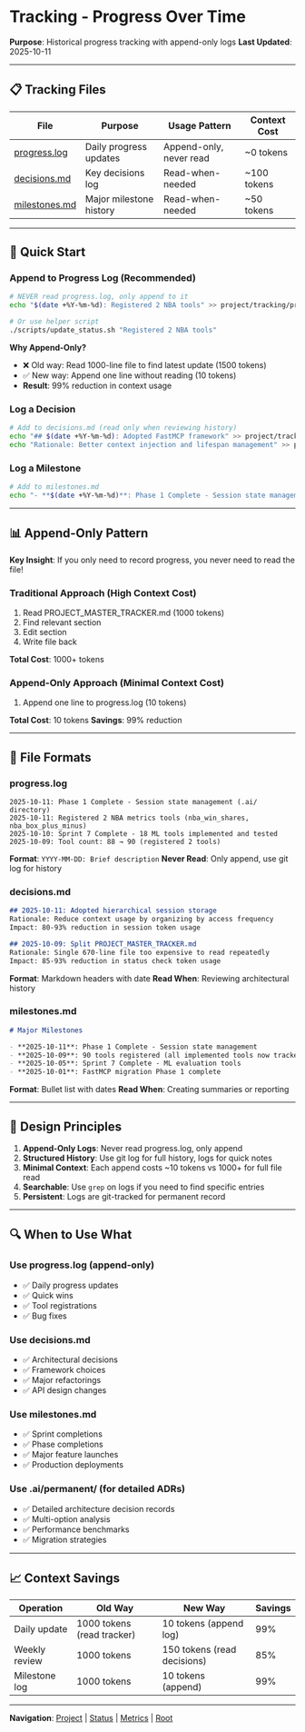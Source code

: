 # Tracking - Progress Over Time

**Purpose**: Historical progress tracking with append-only logs
**Last Updated**: 2025-10-11

---

## 📋 Tracking Files

| File | Purpose | Usage Pattern | Context Cost |
|------|---------|---------------|--------------|
| [progress.log](progress.log) | Daily progress updates | Append-only, never read | ~0 tokens |
| [decisions.md](decisions.md) | Key decisions log | Read-when-needed | ~100 tokens |
| [milestones.md](milestones.md) | Major milestone history | Read-when-needed | ~50 tokens |

---

## 🚀 Quick Start

### Append to Progress Log (Recommended)
```bash
# NEVER read progress.log, only append to it
echo "$(date +%Y-%m-%d): Registered 2 NBA tools" >> project/tracking/progress.log

# Or use helper script
./scripts/update_status.sh "Registered 2 NBA tools"
```

**Why Append-Only?**
- ❌ Old way: Read 1000-line file to find latest update (1500 tokens)
- ✅ New way: Append one line without reading (10 tokens)
- **Result**: 99% reduction in context usage

### Log a Decision
```bash
# Add to decisions.md (read only when reviewing history)
echo "## $(date +%Y-%m-%d): Adopted FastMCP framework" >> project/tracking/decisions.md
echo "Rationale: Better context injection and lifespan management" >> project/tracking/decisions.md
```

### Log a Milestone
```bash
# Add to milestones.md
echo "- **$(date +%Y-%m-%d)**: Phase 1 Complete - Session state management" >> project/tracking/milestones.md
```

---

## 📊 Append-Only Pattern

**Key Insight**: If you only need to record progress, you never need to read the file!

### Traditional Approach (High Context Cost)
1. Read PROJECT_MASTER_TRACKER.md (1000 tokens)
2. Find relevant section
3. Edit section
4. Write file back

**Total Cost**: 1000+ tokens

### Append-Only Approach (Minimal Context Cost)
1. Append one line to progress.log (10 tokens)

**Total Cost**: 10 tokens
**Savings**: 99% reduction

---

## 📝 File Formats

### progress.log
```
2025-10-11: Phase 1 Complete - Session state management (.ai/ directory)
2025-10-11: Registered 2 NBA metrics tools (nba_win_shares, nba_box_plus_minus)
2025-10-10: Sprint 7 Complete - 18 ML tools implemented and tested
2025-10-09: Tool count: 88 → 90 (registered 2 tools)
```

**Format**: `YYYY-MM-DD: Brief description`
**Never Read**: Only append, use git log for history

### decisions.md
```markdown
## 2025-10-11: Adopted hierarchical session storage
Rationale: Reduce context usage by organizing by access frequency
Impact: 80-93% reduction in session token usage

## 2025-10-09: Split PROJECT_MASTER_TRACKER.md
Rationale: Single 670-line file too expensive to read repeatedly
Impact: 85-93% reduction in status check token usage
```

**Format**: Markdown headers with date
**Read When**: Reviewing architectural history

### milestones.md
```markdown
# Major Milestones

- **2025-10-11**: Phase 1 Complete - Session state management
- **2025-10-09**: 90 tools registered (all implemented tools now tracked)
- **2025-10-05**: Sprint 7 Complete - ML evaluation tools
- **2025-10-01**: FastMCP migration Phase 1 complete
```

**Format**: Bullet list with dates
**Read When**: Creating summaries or reporting

---

## 🎯 Design Principles

1. **Append-Only Logs**: Never read progress.log, only append
2. **Structured History**: Use git log for full history, logs for quick notes
3. **Minimal Context**: Each append costs ~10 tokens vs 1000+ for full file read
4. **Searchable**: Use `grep` on logs if you need to find specific entries
5. **Persistent**: Logs are git-tracked for permanent record

---

## 🔍 When to Use What

### Use progress.log (append-only)
- ✅ Daily progress updates
- ✅ Quick wins
- ✅ Tool registrations
- ✅ Bug fixes

### Use decisions.md
- ✅ Architectural decisions
- ✅ Framework choices
- ✅ Major refactorings
- ✅ API design changes

### Use milestones.md
- ✅ Sprint completions
- ✅ Phase completions
- ✅ Major feature launches
- ✅ Production deployments

### Use .ai/permanent/ (for detailed ADRs)
- ✅ Detailed architecture decision records
- ✅ Multi-option analysis
- ✅ Performance benchmarks
- ✅ Migration strategies

---

## 📈 Context Savings

| Operation | Old Way | New Way | Savings |
|-----------|---------|---------|---------|
| Daily update | 1000 tokens (read tracker) | 10 tokens (append log) | 99% |
| Weekly review | 1000 tokens | 150 tokens (read decisions) | 85% |
| Milestone log | 1000 tokens | 10 tokens (append) | 99% |

---

**Navigation**: [Project](../) | [Status](../status/) | [Metrics](../metrics/) | [Root](../../)
